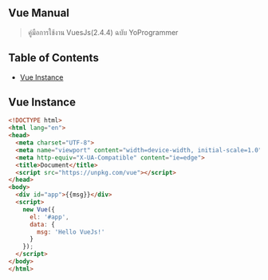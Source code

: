 ## Vue Manual
> คู่มือการใช้งาน VuesJs(2.4.4) ฉบับ YoProgrammer

## Table of Contents
  - [Vue Instance](#vue-instance)

## Vue Instance
```html
<!DOCTYPE html>
<html lang="en">
<head>
  <meta charset="UTF-8">
  <meta name="viewport" content="width=device-width, initial-scale=1.0">
  <meta http-equiv="X-UA-Compatible" content="ie=edge">
  <title>Document</title>
  <script src="https://unpkg.com/vue"></script>
</head>
<body>
  <div id="app">{{msg}}</div>
  <script>
    new Vue({
      el: '#app',
      data: {
        msg: 'Hello VueJs!'
      }
    });
  </script>
</body>
</html>
```